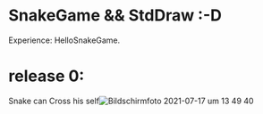 # SnakeGame && StdDraw :-D
Experience: HelloSnakeGame.

# release 0: 
Snake can Cross his self![Bildschirmfoto 2021-07-17 um 13 49 40](https://user-images.githubusercontent.com/82414531/126072209-995a8eec-a64f-4469-be83-65cc5619827d.png)
